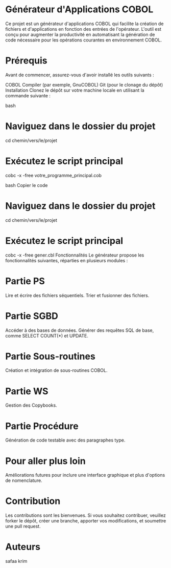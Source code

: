 # Générateur d'Applications COBOL
Ce projet est un générateur d'applications COBOL qui facilite la création de fichiers et d'applications en fonction des entrées de l'opérateur. L'outil est conçu pour augmenter la productivité en automatisant la génération de code nécessaire pour les opérations courantes en environnement COBOL.

# Prérequis
Avant de commencer, assurez-vous d'avoir installé les outils suivants :

COBOL Compiler (par exemple, GnuCOBOL)
Git (pour le clonage du dépôt)
Installation
Clonez le dépôt sur votre machine locale en utilisant la commande suivante :

bash
# Naviguez dans le dossier du projet
cd chemin/vers/le/projet

# Exécutez le script principal
cobc -x -free votre_programme_principal.cob


 bash
Copier le code
# Naviguez dans le dossier du projet
cd chemin/vers/le/projet

# Exécutez le script principal
cobc -x -free gener.cbl
Fonctionnalités
Le générateur propose les fonctionnalités suivantes, réparties en plusieurs modules :

# Partie PS
Lire et écrire des fichiers séquentiels.
Trier et fusionner des fichiers.
# Partie SGBD
Accéder à des bases de données.
Générer des requêtes SQL de base, comme SELECT COUNT(*) et UPDATE.
# Partie Sous-routines
Création et intégration de sous-routines COBOL.
# Partie WS
Gestion des Copybooks.
# Partie Procédure
Génération de code testable avec des paragraphes type.
# Pour aller plus loin
Améliorations futures pour inclure une interface graphique et plus d'options de nomenclature.
# Contribution
Les contributions sont les bienvenues. Si vous souhaitez contribuer, veuillez forker le dépôt, créer une branche, apporter vos modifications, et soumettre une pull request.

# Auteurs
safaa krim 
